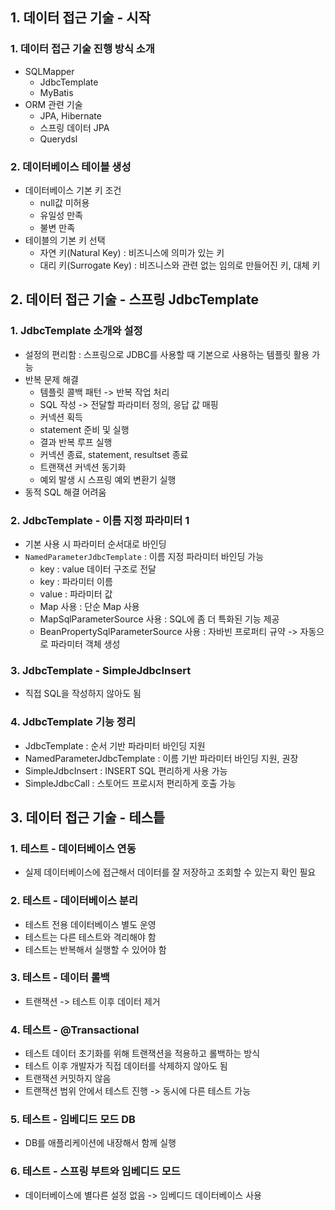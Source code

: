 ## 1. 데이터 접근 기술 - 시작

### 1. 데이터 접근 기술 진행 방식 소개
- SQLMapper
  - JdbcTemplate
  - MyBatis
- ORM 관련 기술
  - JPA, Hibernate
  - 스프링 데이터 JPA
  - Querydsl

### 2. 데이터베이스 테이블 생성
- 데이터베이스 기본 키 조건
  - null값 미허용
  - 유일성 만족
  - 불변 만족
- 테이블의 기본 키 선택
  - 자연 키(Natural Key) : 비즈니스에 의미가 있는 키
  - 대리 키(Surrogate Key) : 비즈니스와 관련 없는 임의로 만들어진 키, 대체 키

## 2. 데이터 접근 기술 - 스프링 JdbcTemplate

### 1. JdbcTemplate 소개와 설정
- 설정의 편리함 : 스프링으로 JDBC를 사용할 때 기본으로 사용하는 템플릿 활용 가능
- 반복 문제 해결
  - 템플릿 콜백 패턴 -> 반복 작업 처리
  - SQL 작성 -> 전달할 파라미터 정의, 응답 값 매핑
  - 커넥션 획득
  - statement 준비 및 실행
  - 결과 반복 루프 실행
  - 커넥션 종료, statement, resultset 종료
  - 트랜잭션 커넥션 동기화
  - 예외 발생 시 스프링 예외 변환기 실행
- 동적 SQL 해결 어려움

### 2. JdbcTemplate - 이름 지정 파라미터 1
- 기본 사용 시 파라미터 순서대로 바인딩
- `NamedParameterJdbcTemplate` : 이름 지정 파라미터 바인딩 가능
  - key : value 데이터 구조로 전달
  - key : 파라미터 이름
  - value : 파라미터 값
  - Map 사용 : 단순 Map 사용
  - MapSqlParameterSource 사용 : SQL에 좀 더 특화된 기능 제공
  - BeanPropertySqlParameterSource 사용 : 자바빈 프로퍼티 규약 -> 자동으로 파라미터 객체 생성

### 3. JdbcTemplate - SimpleJdbcInsert
- 직접 SQL을 작성하지 않아도 됨

### 4. JdbcTemplate 기능 정리
- JdbcTemplate : 순서 기반 파라미터 바인딩 지원
- NamedParameterJdbcTemplate : 이름 기반 파라미터 바인딩 지원, 권장
- SimpleJdbcInsert : INSERT SQL 편리하게 사용 가능
- SimpleJdbcCall : 스토어드 프로시저 편리하게 호출 가능

## 3. 데이터 접근 기술 - 테스틑

### 1. 테스트 - 데이터베이스 연동
- 실제 데이터베이스에 접근해서 데이터를 잘 저장하고 조회할 수 있는지 확인 필요

### 2. 테스트 - 데이터베이스 분리
- 테스트 전용 데이터베이스 별도 운영
- 테스트는 다른 테스트와 격리해야 함
- 테스트는 반복해서 실행할 수 있어야 함

### 3. 테스트 - 데이터 롤백
- 트랜잭션 -> 테스트 이후 데이터 제거

### 4. 테스트 - @Transactional
- 테스트 데이터 초기화를 위해 트랜잭션을 적용하고 롤백하는 방식
- 테스트 이후 개발자가 직접 데이터를 삭제하지 않아도 됨
- 트랜잭션 커밋하지 않음
- 트랜잭션 범위 안에서 테스트 진행 -> 동시에 다른 테스트 가능

### 5. 테스트 - 임베디드 모드 DB
- DB를 애플리케이션에 내장해서 함께 실행

### 6. 테스트 - 스프링 부트와 임베디드 모드
- 데이터베이스에 별다른 설정 없음 -> 임베디드 데이터베이스 사용

